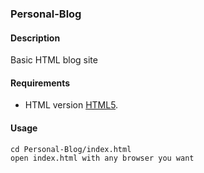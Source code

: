 ### Personal-Blog
#### Description
Basic HTML blog site
#### Requirements
- HTML version [HTML5](https://tr.wikipedia.org/wiki/HTML5).

#### Usage
```
cd Personal-Blog/index.html
open index.html with any browser you want
```